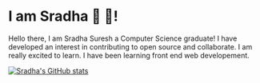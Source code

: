 

# I am Sradha 🐻 :bear:!

<p>Hello there, I am Sradha Suresh a Computer Science graduate! I have developed an interest in contributing to open source and collaborate. I am really excited to learn. I have been learning front end web developement.</p>

[![Sradha's GitHub stats](https://github-readme-stats.vercel.app/api?username=SRADHA-SURESH12)](https://github.com/SRADHA-SURESH12/github-readme-stats)

<!--START_SECTION:activity-->

